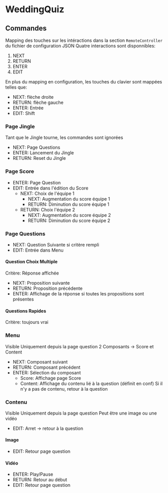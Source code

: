 # WeddingQuiz

## Commandes
Mapping des touches sur les intéractions dans la section ```RemoteController``` du fichier de configuration JSON
Quatre interactions sont disponnibles:
1. NEXT
2. RETURN
3. ENTER
4. EDIT


En plus du mapping en configuration, les touches du clavier sont mappées telles que:
* NEXT: flèche droite
* RETURN: flèche gauche
* ENTER: Entrée
* EDIT: Shift

### Page Jingle
Tant que le Jingle tourne, les commandes sont ignorées
* NEXT: Page Questions
* ENTER: Lancement du Jingle
* RETURN: Reset du Jingle

### Page Score
* ENTER: Page Question
* EDIT: Entrée dans l'édition du Score
  * NEXT: Choix de l'équipe 1
      * NEXT: Augmentation du score équipe 1
      * RETURN: Diminution du score équipe 1
  * RETURN: Choix l'équipe 2
      * NEXT: Augmentation du score équipe 2
      * RETURN: Diminution du score équipe 2
    
### Page Questions
* NEXT: Question Suivante si critère rempli
* EDIT: Entrée dans Menu

#### Question Choix Multiple
Critère: Réponse affichée
* NEXT: Proposition suivante
* RETURN: Proposition précédente
* ENTER: Affichage de la réponse si toutes les propositions sont présentes

#### Questions Rapides
Critère: toujours vrai


### Menu
Visible Uniquement depuis la page question
2 Composants -> Score et Content
* NEXT: Composant suivant
* RETURN: Composant précédent
* ENTER: Sélection du composant
  * Score: Affichage page Score
  * Content: Affichage du contenu lié à la question (définit en conf)
             Si il n'y a pas de contenu, retour à la question
  
### Contenu
Visible Uniquement depuis la page question
Peut être une image ou une vidéo
* EDIT: Arret -> retour à la question

#### Image
* EDIT: Retour page question

#### Vidéo
* ENTER: Play/Pause
* RETURN: Retour au début
* EDIT: Retour page question
    


